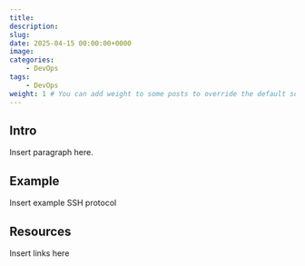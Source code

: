 ```yaml
---
title: 
description: 
slug: 
date: 2025-04-15 00:00:00+0000
image: 
categories:
    - DevOps
tags:
    - DevOps
weight: 1 # You can add weight to some posts to override the default sorting (date descending)
---
```


## Intro

Insert paragraph here.

## Example

Insert example SSH protocol

## Resources

Insert links here
